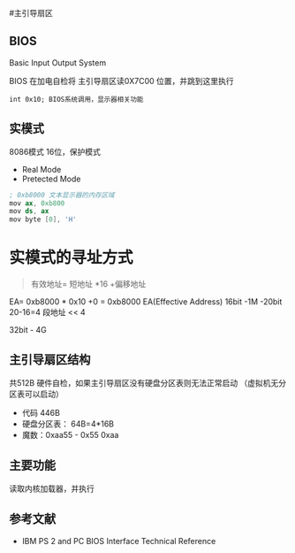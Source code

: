 #主引导扇区

## BIOS

Basic Input Output System

BIOS 在加电自检将 主引导扇区读0X7C00 位置，并跳到这里执行

    int 0x10; BIOS系统调用，显示器相关功能

## 实模式
8086模式 16位，保护模式
- Real Mode
- Pretected Mode

```s
; 0xb8000 文本显示器的内存区域
mov ax, 0xb800
mov ds, ax
mov byte [0], 'H'

```
# 实模式的寻址方式

> 有效地址= 短地址 *16 +偏移地址

EA= 0xb8000 * 0x10 +0 = 0xb8000
EA(Effective Address)
16bit -1M -20bit
20-16=4
段地址 << 4

32bit - 4G

## 主引导扇区结构
共512B
硬件自检，如果主引导扇区没有硬盘分区表则无法正常启动 （虚拟机无分区表可以启动）
- 代码 446B
- 硬盘分区表： 64B=4*16B
- 魔数：0xaa55 - 0x55 0xaa

## 主要功能

读取内核加载器，并执行

## 参考文献
- IBM PS 2 and PC BIOS Interface Technical Reference
